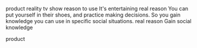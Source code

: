 
product reality tv show
  reason to use It's entertaining
  real reason You can put yourself in their shoes, and practice making decisions. So you gain knowledge you can use in specific social situations.
  real reason Gain social knowledge

product 
